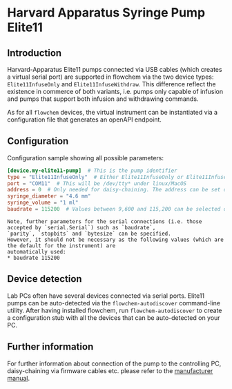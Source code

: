 # Harvard Apparatus Syringe Pump Elite11

## Introduction
Harvard-Apparatus Elite11 pumps connected via USB cables (which creates a virtual serial port) are supported in flowchem
via the two device types: `Elite11InfuseOnly` and `Elite11InfuseWithdraw`.
This difference reflect the existence in commerce of both variants, i.e. pumps only capable of infusion and pumps that
support both infusion and withdrawing commands.

As for all `flowchem` devices, the virtual instrument can be instantiated via a configuration file that generates an
openAPI endpoint.


## Configuration
Configuration sample showing all possible parameters:

```toml
[device.my-elite11-pump]  # This is the pump identifier
type = "Elite11InfuseOnly"  # Either Elite11InfuseOnly or Elite11InfuseWithdraw depending on model
port = "COM11"  # This will be /dev/tty* under linux/MacOS
address = 0  # Only needed for daisy-chaining. The address can be set on the pump, see manufacturer manual.
syringe_diameter = "4.6 mm"
syringe_volume = "1 ml"
baudrate = 115200  # Values between 9,600 and 115,200 can be selected on the pump! (115200 assumed if not specified)
```

```{note} Serial connection parameters
Note, further parameters for the serial connections (i.e. those accepted by `serial.Serial`) such as `baudrate`,
`parity`, `stopbits` and `bytesize` can be specified.
However, it should not be necessary as the following values (which are the default for the instrument) are
automatically used:
* baudrate 115200
```


## Device detection
Lab PCs often have several devices connected via serial ports.
Elite11 pumps can be auto-detected via the `flowchem-autodiscover` command-line utility.
After having installed flowchem, run `flowchem-autodiscover` to create a configuration stub with all the devices that
can be auto-detected on your PC.

## Further information
For further information about connection of the pump to the controlling PC, daisy-chaining via firmware cables etc.
please refer to the [manufacturer manual](./elite11_manual.pdf).

